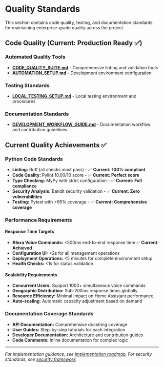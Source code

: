 # Quality Standards

This section contains code quality, testing, and documentation standards for
maintaining enterprise-grade quality across the project.

## Code Quality (Current: Production Ready ✅)

### Automated Quality Tools

- **[CODE_QUALITY_SUITE.md](code-quality/CODE_QUALITY_SUITE.md)** - Comprehensive
  linting and validation tools
- **[AUTOMATION_SETUP.md](code-quality/AUTOMATION_SETUP.md)** - Development
  environment configuration

### Testing Standards

- **[LOCAL_TESTING_SETUP.md](testing/LOCAL_TESTING_SETUP.md)** - Local testing
  environment and procedures

### Documentation Standards

- **[DEVELOPMENT_WORKFLOW_GUIDE.md](documentation/DEVELOPMENT_WORKFLOW_GUIDE.md)** -
  Documentation workflow and contribution guidelines

## Current Quality Achievements ✅

### Python Code Standards

- **Linting:** Ruff (all checks must pass) - ✅ **Current: 100% compliant**
- **Code Quality:** Pylint 10.00/10 score - ✅ **Current: Perfect score**
- **Type Checking:** MyPy with strict configuration - ✅ **Current: Full compliance**
- **Security Analysis:** Bandit security validation - ✅ **Current: Zero vulnerabilities**
- **Testing:** Pytest with >95% coverage - ✅ **Current: Comprehensive coverage**

### Performance Requirements

#### Response Time Targets

- **Alexa Voice Commands:** <500ms end-to-end response time ✅ **Current: Achieved**
- **Configuration UI:** <2s for all management operations
- **Deployment Operations:** <5 minutes for complete environment setup
- **Health Checks:** <1s for status validation

#### Scalability Requirements

- **Concurrent Users:** Support 1000+ simultaneous voice commands
- **Geographic Distribution:** Sub-200ms response times globally
- **Resource Efficiency:** Minimal impact on Home Assistant performance
- **Auto-scaling:** Automatic capacity adjustment based on demand

### Documentation Coverage Standards

- **API Documentation:** Comprehensive docstring coverage
- **User Guides:** Step-by-step tutorials for each integration
- **Developer Documentation:** Architecture and contribution guides
- **Code Comments:** Inline documentation for complex logic

---

*For implementation guidance, see [implementation roadmap](../implementation-roadmap/).*
*For security standards, see [security framework](../security-framework/).*
